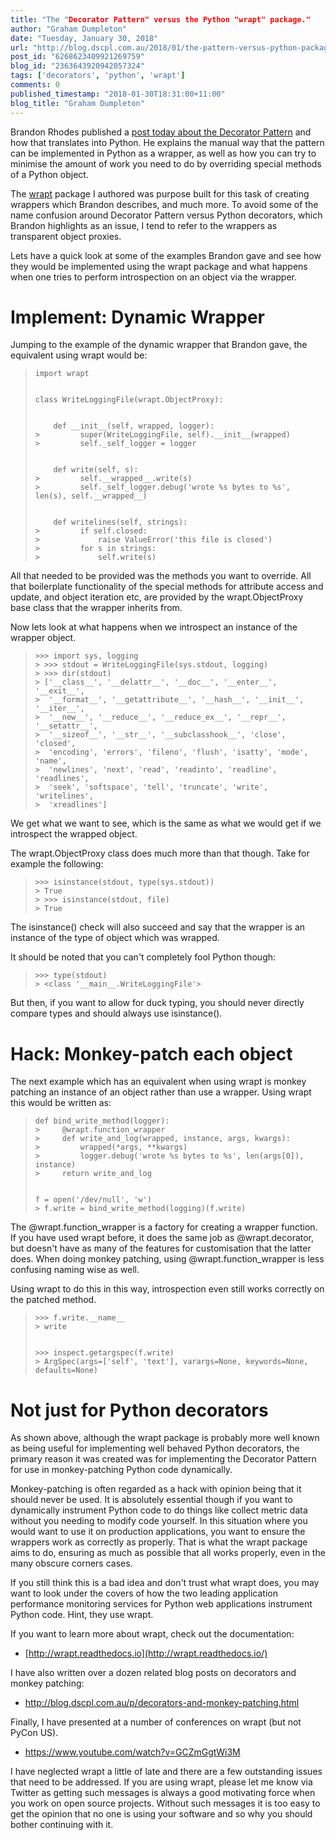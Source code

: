 ```yaml
---
title: "The "Decorator Pattern" versus the Python "wrapt" package."
author: "Graham Dumpleton"
date: "Tuesday, January 30, 2018"
url: "http://blog.dscpl.com.au/2018/01/the-pattern-versus-python-package.html"
post_id: "6268623409921269759"
blog_id: "2363643920942057324"
tags: ['decorators', 'python', 'wrapt']
comments: 0
published_timestamp: "2018-01-30T18:31:00+11:00"
blog_title: "Graham Dumpleton"
---
```


Brandon Rhodes published a [post today about the Decorator Pattern](http://python-patterns.guide/gang-of-four/decorator-pattern/) and how that translates into Python. He explains the manual way that the pattern can be implemented in Python as a wrapper, as well as how you can try to minimise the amount of work you need to do by overriding special methods of a Python object.

The [wrapt](https://pypi.python.org/pypi/wrapt) package I authored was purpose built for this task of creating wrappers which Brandon describes, and much more. To avoid some of the name confusion around Decorator Pattern versus Python decorators, which Brandon highlights as an issue, I tend to refer to the wrappers as transparent object proxies.

Lets have a quick look at some of the examples Brandon gave and see how they would be implemented using the wrapt package and what happens when one tries to perform introspection on an object via the wrapper.

# Implement: Dynamic Wrapper

Jumping to the example of the dynamic wrapper that Brandon gave, the equivalent using wrapt would be:

> 
>     import wrapt
>     
>     
>     class WriteLoggingFile(wrapt.ObjectProxy):
>     
>     
>         def __init__(self, wrapped, logger):  
>     >         super(WriteLoggingFile, self).__init__(wrapped)  
>     >         self._self_logger = logger
>     
>     
>         def write(self, s):  
>     >         self.__wrapped__.write(s)  
>     >         self._self_logger.debug('wrote %s bytes to %s', len(s), self.__wrapped__)
>     
>     
>         def writelines(self, strings):  
>     >         if self.closed:  
>     >             raise ValueError('this file is closed')  
>     >         for s in strings:  
>     >             self.write(s)

All that needed to be provided was the methods you want to override. All that boilerplate functionality of the special methods for attribute access and update, and object iteration etc, are provided by the wrapt.ObjectProxy base class that the wrapper inherits from.

Now lets look at what happens when we introspect an instance of the wrapper object.

> 
>     >>> import sys, logging  
>     > >>> stdout = WriteLoggingFile(sys.stdout, logging)  
>     > >>> dir(stdout)  
>     > ['__class__', '__delattr__', '__doc__', '__enter__', '__exit__',  
>     >  '__format__', '__getattribute__', '__hash__', '__init__', '__iter__',  
>     >  '__new__', '__reduce__', '__reduce_ex__', '__repr__', '__setattr__',  
>     >  '__sizeof__', '__str__', '__subclasshook__', 'close', 'closed',  
>     >  'encoding', 'errors', 'fileno', 'flush', 'isatty', 'mode', 'name',  
>     >  'newlines', 'next', 'read', 'readinto', 'readline', 'readlines',  
>     >  'seek', 'softspace', 'tell', 'truncate', 'write', 'writelines',  
>     >  'xreadlines']

We get what we want to see, which is the same as what we would get if we introspect the wrapped object.

The wrapt.ObjectProxy class does much more than that though. Take for example the following:

> 
>     >>> isinstance(stdout, type(sys.stdout))  
>     > True  
>     > >>> isinstance(stdout, file)  
>     > True

The isinstance\(\) check will also succeed and say that the wrapper is an instance of the type of object which was wrapped.

It should be noted that you can't completely fool Python though:

> 
>     >>> type(stdout)  
>     > <class '__main__.WriteLoggingFile'>

But then, if you want to allow for duck typing, you should never directly compare types and should always use isinstance\(\).

# Hack: Monkey-patch each object

The next example which has an equivalent when using wrapt is monkey patching an instance of an object rather than use a wrapper. Using wrapt this would be written as:

> 
>     def bind_write_method(logger):  
>     >     @wrapt.function_wrapper  
>     >     def write_and_log(wrapped, instance, args, kwargs):  
>     >         wrapped(*args, **kwargs)  
>     >         logger.debug('wrote %s bytes to %s', len(args[0]), instance)  
>     >     return write_and_log
>     
>     
>     f = open('/dev/null', 'w')  
>     > f.write = bind_write_method(logging)(f.write)

The @wrapt.function\_wrapper is a factory for creating a wrapper function. If you have used wrapt before, it does the same job as @wrapt.decorator, but doesn't have as many of the features for customisation that the latter does. When doing monkey patching, using @wrapt.function\_wrapper is less confusing naming wise as well.

Using wrapt to do this in this way, introspection even still works correctly on the patched method.

> 
>     >>> f.write.__name__  
>     > write
>     
>     
>     >>> inspect.getargspec(f.write)  
>     > ArgSpec(args=['self', 'text'], varargs=None, keywords=None, defaults=None)

# Not just for Python decorators

As shown above, although the wrapt package is probably more well known as being useful for implementing well behaved Python decorators, the primary reason it was created was for implementing the Decorator Pattern for use in monkey-patching Python code dynamically.

Monkey-patching is often regarded as a hack with opinion being that it should never be used. It is absolutely essential though if you want to dynamically instrument Python code to do things like collect metric data without you needing to modify code yourself. In this situation where you would want to use it on production applications, you want to ensure the wrappers work as correctly as properly. That is what the wrapt package aims to do, ensuring as much as possible that all works properly, even in the many obscure corners cases.

If you still think this is a bad idea and don't trust what wrapt does, you may want to look under the covers of how the two leading application performance monitoring services for Python web applications instrument Python code. Hint, they use wrapt.

If you want to learn more about wrapt, check out the documentation:

  * [http://wrapt.readthedocs.io](http://wrapt.readthedocs.io/)



I have also written over a dozen related blog posts on decorators and monkey patching:

  * <http://blog.dscpl.com.au/p/decorators-and-monkey-patching.html>



Finally, I have presented at a number of conferences on wrapt \(but not PyCon US\).

  * <https://www.youtube.com/watch?v=GCZmGgtWi3M>



I have neglected wrapt a little of late and there are a few outstanding issues that need to be addressed. If you are using wrapt, please let me know via Twitter as getting such messages is always a good motivating force when you work on open source projects. Without such messages it is too easy to get the opinion that no one is using your software and so why you should bother continuing with it.